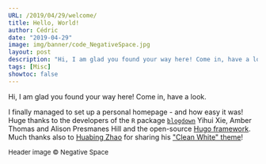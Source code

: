 ```yaml
---
URL: /2019/04/29/welcome/
title: Hello, World!
author: Cédric
date: "2019-04-29"
image: img/banner/code_NegativeSpace.jpg
layout: post
description: "Hi, I am glad you found your way here! Come in, have a look."
tags: [Misc]
showtoc: false
---
```


Hi, I am glad you found your way here! Come in, have a look.

I finally managed to set up a personal homepage - and how easy it was! Huge thanks to the developers of the `R` package [`blogdown`](https://bookdown.org/yihui/blogdown/) Yihui Xie, Amber Thomas and Alison Presmanes Hill and the open-source [Hugo framework](https://gohugo.io/). Much thanks also to [Huabing Zhao](https://github.com/zhaohuabing) for sharing his ["Clean White" theme](https://github.com/zhaohuabing/hugo-theme-cleanwhite)!

<font size="-1">Header image &copy; Negative Space</font>
